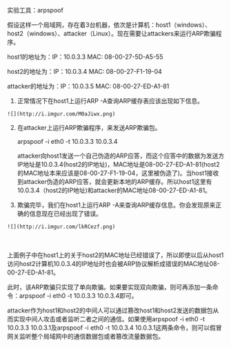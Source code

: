 实验工具：arpspoof

假设这样一个局域网，存在着3台机器，依次是计算机：host1（windows）、host2（windows）、attacker（Linux）。现在需要让attackers来运行ARP欺骗程序。
　　

host1的地址为：IP：10.0.3.3 MAC: 08-00-27-5D-A5-55
　　

host2的地址为：IP：10.0.3.4 MAC: 08-00-27-F1-19-04
　　

attacker的地址为：IP：10.0.3.5 MAC:  08-00-27-ED-A1-81
　　

   1. 正常情况下在host1上运行ARP -A查询ARP缓存表应该出现如下信息。
　　
   
    ![](http://i.imgur.com/M0aJiwx.png)

   2. 在attacker上运行ARP欺骗程序，来发送ARP欺骗包。
   
        arpspoof -i eth0 -t 10.0.3.3 10.0.3.4
 
      attacker向host1发送一个自己伪造的ARP应答，而这个应答中的数据为发送方IP地址是10.0.3.4(host2的IP地址)，MAC地址是08-00-27-ED-A1-81(host2的MAC地址本来应该是08-00-27-F1-19-04，这里被伪造了)。当host1接收到attacker伪造的ARP应答，就会更新本地的ARP缓存。所以host1这里有10.0.3.4（host2的IP地址)和attacker的MAC地址08-00-27-ED-A1-81。

   3. 欺骗完毕，我们在host1上运行ARP -A来查询ARP缓存信息。你会发现原来正确的信息现在已经出现了错误。
  
   
    ![](http://i.imgur.com/lkRCezf.png)
　　

   上面例子中在host1上的关于host2的MAC地址已经错误了，所以即使以后从host1访问host2计算机10.0.3.4的IP地址时也会被ARP协议解析成错误的MAC地址08-00-27-ED-A1-81。
   
   此时，该ARP欺骗只实现了单向欺骗。如果要实现双向欺骗，则可再添加一条命令：arpspoof -i eth0 -t 10.0.3.3 10.0.3.4即可。

   attacker作为host1和host2的中间人可以通过篡改host1和host2发送的数据包从而实现中间人攻击或者监听二者之间的通信。如果使用arpspoof -i eth0 -t 10.0.3.3 10.0.3.1及arpspoof -i eth0 -t 10.0.3.4 10.0.3.1这两条命令，则可以假冒网关监听整个局域网中的通信数据包或者篡改流量数据包。
